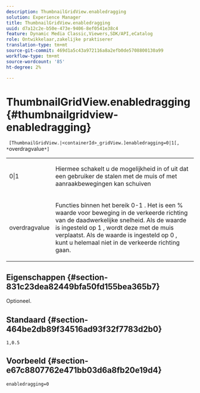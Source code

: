 ```yaml
---
description: ThumbnailGridView.enabledragging
solution: Experience Manager
title: ThumbnailGridView.enabledragging
uuid: d7a12c2e-b50e-473e-9406-8ef0541e38c4
feature: Dynamic Media Classic,Viewers,SDK/API,eCatalog
role: Ontwikkelaar,zakelijke praktiserer
translation-type: tm+mt
source-git-commit: 469d1a5c43a972116a8a2efb0de5708800130a99
workflow-type: tm+mt
source-wordcount: '85'
ht-degree: 2%

---
```



# ThumbnailGridView.enabledragging{#thumbnailgridview-enabledragging}

` [ThumbnailGridView.|<containerId>_gridView.]enabledragging=0|1[, *`overdragvalue`*]`

<table id="table_B1363BFD20204093AAB326A1AB503B93"> 
 <tbody> 
  <tr> 
   <td> <p> <span class="codeph"> 0|1  </span> </p> </td> 
   <td> <p> Hiermee schakelt u de mogelijkheid in of uit dat een gebruiker de stalen met de muis of met aanraakbewegingen kan schuiven </p> </td> 
  </tr> 
  <tr> 
   <td> <p> <span class="codeph"> <span class="varname"> overdragvalue  </span> </span> </p> </td> 
   <td> <p> Functies binnen het bereik <span class="codeph"> 0-1 </span>. Het is een <span class="codeph"> % </span> waarde voor beweging in de verkeerde richting van de daadwerkelijke snelheid. Als de waarde is ingesteld op <span class="codeph"> 1 </span>, wordt deze met de muis verplaatst. Als de waarde is ingesteld op <span class="codeph"> 0 </span>, kunt u helemaal niet in de verkeerde richting gaan. </p> </td> 
  </tr> 
 </tbody> 
</table>

## Eigenschappen {#section-831c23dea82449bfa50fd155bea365b7}

Optioneel.

## Standaard {#section-464be2db89f34516ad93f32f7783d2b0}

`1,0.5`

## Voorbeeld {#section-e67c8807762e471bb03d6a8fb20e19d4}

`enabledragging=0`
